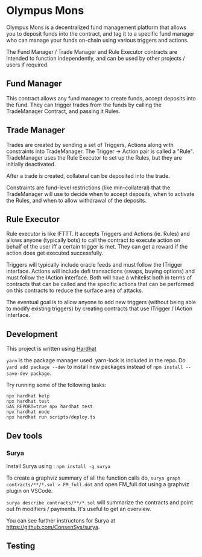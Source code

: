 # Olympus Mons

Olympus Mons is a decentralized fund management platform that allows you to deposit funds into the contract, and tag it to a specific fund manager who can manage your funds on-chain using various triggers and actions.

The Fund Manager / Trade Manager and Rule Executor contracts are intended to function independently, and can be used by other projects / users if required. 

## Fund Manager
This contract allows any fund manager to create funds, accept deposits into the fund. They can trigger trades from the funds by calling the TradeManager Contract, and passing it Rules.


## Trade Manager
Trades are created by sending a set of Triggers, Actions along with constraints into TradeManager. The Trigger -> Action pair is called a "Rule". TradeManager uses the Rule Executor to set up the Rules, but they are initially deactivated.

After a trade is created, collateral can be deposited into the trade. 

Constraints are fund-level restrictions (like min-collateral) that the  TradeManager will use to decide when to accept deposits, when to activate the Rules, and when to allow withdrawal of the deposits.

## Rule Executor

Rule executor is like IFTTT. It accepts Triggers and Actions (ie. Rules) and allows anyone (typically bots) to call the contract to execute action on behalf of the user iff a certain trigger is met. They can get a reward if the action does get executed successfully.

Triggers will typically include oracle feeds and must follow the ITrigger interface.
Actions will include defi transactions (swaps, buying options) and must follow the IAction interface.
Both will have a whitelist both in terms of contracts that can be called and the specific actions that can be performed on this contracts to reduce the surface area of attacks.

The eventual goal is to allow anyone to add new triggers (without being able to modify existing triggers) by creating contracts that use ITrigger / IAction interface.

## Development

This project is written using [Hardhat](https://hardhat.org/)

`yarn` is the package manager used. yarn-lock is included in the repo. Do `yard add package --dev` to install new packages instead of `npm install --save-dev package`.

Try running some of the following tasks:

```shell
npx hardhat help
npx hardhat test
GAS_REPORT=true npx hardhat test
npx hardhat node
npx hardhat run scripts/deploy.ts
```

## Dev tools

### Surya
Install Surya using : `npm install -g surya`

To create a graphviz summary of all the function calls do,  `surya graph contracts/**/*.sol > FM_full.dot` and open FM_full.dot using a graphviz plugin on VSCode. 

`surya describe contracts/**/*.sol` will summarize the contracts and point out fn modifiers / payments. It's useful to get an overview.

You can see further instructons for Surya at https://github.com/ConsenSys/surya. 

## Testing

